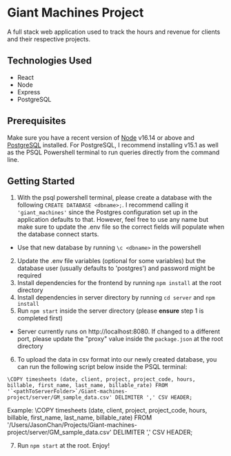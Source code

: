 # Giant Machines Project

A full stack web application used to track the hours and revenue for clients and their respective projects.

## Technologies Used

- React
- Node
- Express
- PostgreSQL

## Prerequisites

Make sure you have a recent version of [Node](https://nodejs.org/en/) v16.14 or above and [PostgreSQL](https://www.postgresql.org/download/) installed. For PostgreSQL, I recommend installing v15.1 as well as the PSQL Powershell terminal to run queries directly from the command line.

## Getting Started

1. With the psql powershell terminal, please create a database with the following `CREATE DATABASE <dbname>;`. I recommend calling it `'giant_machines'` since the Postgres configuration set up in the application defaults to that. However, feel free to use any name but make sure to update the .env file so the correct fields will populate when the database connect starts.
-   Use that new database by running `\c <dbname>` in the powershell
2. Update the .env file variables (optional for some variables) but the database user (usually defaults to 'postgres') and password might be required
3. Install dependencies for the frontend by running `npm install` at the root directory
4. Install dependencies in server directory by running `cd server` and `npm install`
5. Run `npm start` inside the server directory (please **ensure** step 1 is completed first)

-   Server currently runs on http://localhost:8080. If changed to a different port, please update the "proxy" value inside the `package.json` at the root  directory

6. To upload the data in csv format into our newly created database, you can run the following script below inside the PSQL terminal:

`` \COPY timesheets (date, client, project, project_code, hours, billable, first_name, last_name, billable_rate) FROM '`<pathToServerFolder>`/Giant-machines-project/server/GM_sample_data.csv' DELIMITER ',' CSV HEADER; ``

Example: \COPY timesheets (date, client, project, project_code, hours, billable, first_name, last_name, billable_rate) FROM '/Users/JasonChan/Projects/Giant-machines-project/server/GM_sample_data.csv' DELIMITER ',' CSV HEADER;

7. Run `npm start` at the root. Enjoy!
